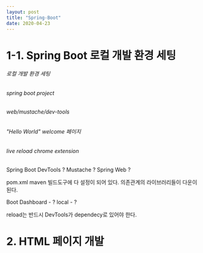 ```yaml
---
layout: post
title: "Spring-Boot"
date: 2020-04-23
---
```

# 1-1. Spring Boot 로컬 개발 환경 세팅

###### 로컬 개발 환경 세팅
###### spring boot project
###### web/mustache/dev-tools
###### "Hello World" welcome 페이지
###### live reload chrome extension 


Spring Boot DevTools ?
Mustache ?
Spring Web ?

pom.xml maven 빌드도구에 다 설정이 되어 있다.
의존관계의 라이브러리들이 다운이 된다.

Boot Dashboard - ?
local - ?

reload는 반드시 DevTools가 dependecy로 있어야 한다.

# 2. HTML 페이지 개발


